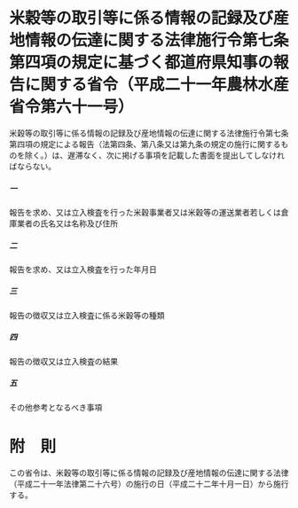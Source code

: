 # 米穀等の取引等に係る情報の記録及び産地情報の伝達に関する法律施行令第七条第四項の規定に基づく都道府県知事の報告に関する省令（平成二十一年農林水産省令第六十一号）
米穀等の取引等に係る情報の記録及び産地情報の伝達に関する法律施行令第七条第四項の規定による報告（法第四条、第八条又は第九条の規定の施行に関するものを除く。）は、遅滞なく、次に掲げる事項を記載した書面を提出してしなければならない。
##### 一
報告を求め、又は立入検査を行った米穀事業者又は米穀等の運送業者若しくは倉庫業者の氏名又は名称及び住所
##### 二
報告を求め、又は立入検査を行った年月日
##### 三
報告の徴収又は立入検査に係る米穀等の種類
##### 四
報告の徴収又は立入検査の結果
##### 五
その他参考となるべき事項
# 附　則
この省令は、米穀等の取引等に係る情報の記録及び産地情報の伝達に関する法律（平成二十一年法律第二十六号）の施行の日（平成二十二年十月一日）から施行する。
